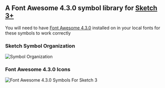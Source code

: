## A Font Awesome 4.3.0 symbol library for [Sketch 3+](http://bohemiancoding.com/sketch/)

You will need to have [Font Awesome 4.3.0](http://fortawesome.github.io/Font-Awesome/) installed on in your local fonts for these symbols to work correctly


### Sketch Symbol Organization
![Symbol Organization](https://github.com/pixelsonly/font-awesome-sketch-symbols/blob/master/symbol-groups.png)

### Font Awesome 4.3.0 Icons
![Font Awesome 4.3.0 Symbols For Sketch 3](https://github.com/pixelsonly/font-awesome-sketch-symbols/blob/master/font-awesome-4.3.0-symbols.png)
